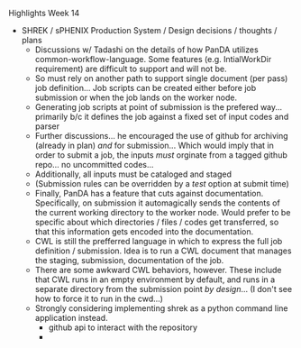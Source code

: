 Highlights Week 14

- SHREK / sPHENIX Production System / Design decisions / thoughts / plans
	- Discussions w/ Tadashi on the details of how PanDA utilizes common-workflow-language.  Some features (e.g. IntialWorkDir requirement) are difficult to support and will not be.  
	- So must rely on another path to support single document (per pass) job definition...  Job scripts can be created either before job submission or when the job lands on the worker node.  
	- Generating job scripts at point of submission is the prefered way... primarily b/c it defines the job against a fixed set of input codes and parser
	- Further discussions... he encouraged the use of github for archiving (already in plan) *and* for submission...  Which would imply that in order to submit a job, the inputs *must* orginate from a tagged github repo... no uncommitted codes...  
	- Additionally, all inputs must be cataloged and staged
	- (Submission rules can be overridden by a *test* option at submit time)
	- Finally, PanDA has a feature that cuts against documentation.  Specifically, on submission it automagically sends the contents of the current working directory to the worker node.  Would prefer to be specific about which directories / files / codes get transferred, so that this information gets encoded into the documentation.
	- CWL is still the prefferred language in which to express the full job definition / submission.  Idea is to run a CWL document that manages the staging, submission, documentation of the job.  
	- There are some awkward CWL behaviors, however.  These include that CWL runs in an empty environment by default, and runs in a separate directory from the submission point *by design*... (I don't see how to force it to run in the cwd...)
	- Strongly considering implementing shrek as a python command line application instead.
		- github api to interact with the repository
		- 